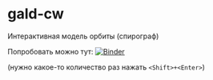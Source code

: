 # gald-cw

Интерактивная модель орбиты (спирограф)

Попробовать можно тут:
[![Binder](https://mybinder.org/badge_logo.svg)](https://mybinder.org/v2/gh/taxus-d/gald-cw/master?filepath=orbits-spirograph%2Forbits_model.ipynb)

(нужно какое-то количество раз нажать ``<Shift>+<Enter>``)

